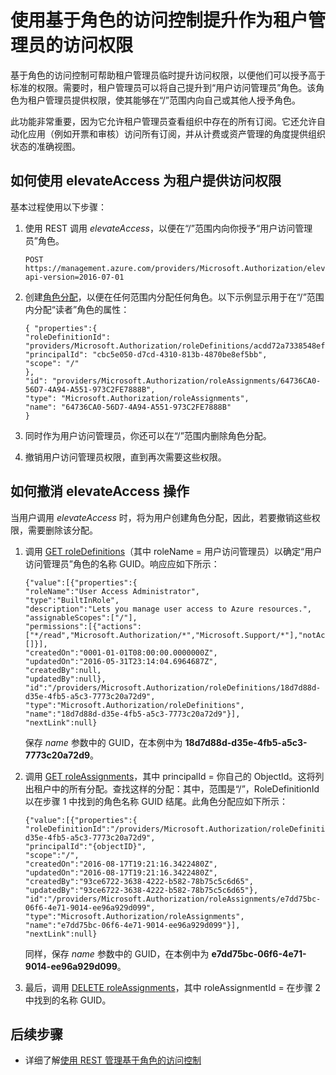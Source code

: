 <properties
    pageTitle="租户管理员提升访问权限 - Azure AD | Azure"
    description="本主题介绍适用于基于角色的访问控制 (RBAC) 的内置角色。"
    services="active-directory"
    documentationcenter=""
    author="kgremban"
    manager="femila"
    editor="rqureshi" />
<tags
    ms.assetid="b547c5a5-2da2-4372-9938-481cb962d2d6"
    ms.service="active-directory"
    ms.devlang="na"
    ms.topic="article"
    ms.tgt_pltfrm="na"
    ms.workload="identity"
    ms.date="02/09/2017"
    wacn.date="03/07/2017"
    ms.author="kgremban" />  


# 使用基于角色的访问控制提升作为租户管理员的访问权限

基于角色的访问控制可帮助租户管理员临时提升访问权限，以便他们可以授予高于标准的权限。需要时，租户管理员可以将自己提升到“用户访问管理员”角色。该角色为租户管理员提供权限，使其能够在“/”范围内向自己或其他人授予角色。

此功能非常重要，因为它允许租户管理员查看组织中存在的所有订阅。它还允许自动化应用（例如开票和审核）访问所有订阅，并从计费或资产管理的角度提供组织状态的准确视图。

## 如何使用 elevateAccess 为租户提供访问权限

基本过程使用以下步骤：

1. 使用 REST 调用 *elevateAccess*，以便在“/”范围内向你授予“用户访问管理员”角色。

    ```
    POST https://management.azure.com/providers/Microsoft.Authorization/elevateAccess?api-version=2016-07-01
    ```

2. 创建[角色分配](https://docs.microsoft.com/zh-cn/rest/api/authorization/roleassignments/)，以便在任何范围内分配任何角色。以下示例显示用于在“/”范围内分配“读者”角色的属性：

    ```
    { "properties":{
    "roleDefinitionId": "providers/Microsoft.Authorization/roleDefinitions/acdd72a7338548efbd42f606fba81ae7",
    "principalId": "cbc5e050-d7cd-4310-813b-4870be8ef5bb",
    "scope": "/"
    },
    "id": "providers/Microsoft.Authorization/roleAssignments/64736CA0-56D7-4A94-A551-973C2FE7888B",
    "type": "Microsoft.Authorization/roleAssignments",
    "name": "64736CA0-56D7-4A94-A551-973C2FE7888B"
    }
    ```

3. 同时作为用户访问管理员，你还可以在“/”范围内删除角色分配。

4. 撤销用户访问管理员权限，直到再次需要这些权限。


## 如何撤消 elevateAccess 操作

当用户调用 *elevateAccess* 时，将为用户创建角色分配，因此，若要撤销这些权限，需要删除该分配。

1.  调用 [GET roleDefinitions](https://docs.microsoft.com/zh-cn/rest/api/authorization/roledefinitions#RoleDefinitions_Get/)（其中 roleName = 用户访问管理员）以确定“用户访问管理员”角色的名称 GUID。响应应如下所示：

    ```
    {"value":[{"properties":{
    "roleName":"User Access Administrator",
    "type":"BuiltInRole",
    "description":"Lets you manage user access to Azure resources.",
    "assignableScopes":["/"],
    "permissions":[{"actions":["*/read","Microsoft.Authorization/*","Microsoft.Support/*"],"notActions":[]}],
    "createdOn":"0001-01-01T08:00:00.0000000Z",
    "updatedOn":"2016-05-31T23:14:04.6964687Z",
    "createdBy":null,
    "updatedBy":null},
    "id":"/providers/Microsoft.Authorization/roleDefinitions/18d7d88d-d35e-4fb5-a5c3-7773c20a72d9",
    "type":"Microsoft.Authorization/roleDefinitions",
    "name":"18d7d88d-d35e-4fb5-a5c3-7773c20a72d9"}],
    "nextLink":null}
    ```

    保存 *name* 参数中的 GUID，在本例中为 **18d7d88d-d35e-4fb5-a5c3-7773c20a72d9**。

2. 调用 [GET roleAssignments](https://docs.microsoft.com/zh-cn/rest/api/authorization/roleassignments#RoleAssignments_Get/)，其中 principalId = 你自己的 ObjectId。这将列出租户中的所有分配。查找这样的分配：其中，范围是“/”，RoleDefinitionId 以在步骤 1 中找到的角色名称 GUID 结尾。此角色分配应如下所示：

    ```
    {"value":[{"properties":{
    "roleDefinitionId":"/providers/Microsoft.Authorization/roleDefinitions/18d7d88d-d35e-4fb5-a5c3-7773c20a72d9",
    "principalId":"{objectID}",
    "scope":"/",
    "createdOn":"2016-08-17T19:21:16.3422480Z",
    "updatedOn":"2016-08-17T19:21:16.3422480Z",
    "createdBy":"93ce6722-3638-4222-b582-78b75c5c6d65",
    "updatedBy":"93ce6722-3638-4222-b582-78b75c5c6d65"},
    "id":"/providers/Microsoft.Authorization/roleAssignments/e7dd75bc-06f6-4e71-9014-ee96a929d099",
    "type":"Microsoft.Authorization/roleAssignments",
    "name":"e7dd75bc-06f6-4e71-9014-ee96a929d099"}],
    "nextLink":null}
    ```

    同样，保存 *name* 参数中的 GUID，在本例中为 **e7dd75bc-06f6-4e71-9014-ee96a929d099**。

3. 最后，调用 [DELETE roleAssignments](/rest/api/authorization/roleassignments#RoleAssignments_DeleteById/)，其中 roleAssignmentId = 在步骤 2 中找到的名称 GUID。

## 后续步骤

- 详细了解[使用 REST 管理基于角色的访问控制](/documentation/articles/role-based-access-control-manage-access-rest/)

<!---HONumber=Mooncake_0227_2017-->

